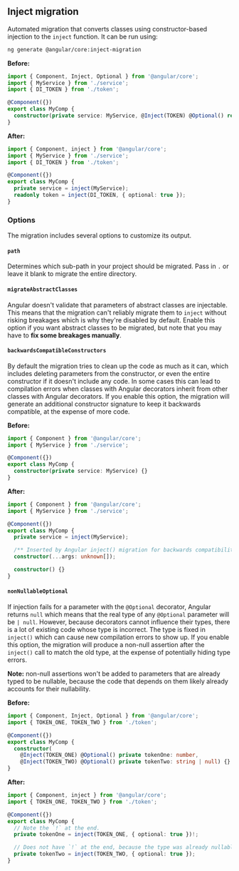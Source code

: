## Inject migration
Automated migration that converts classes using constructor-based injection to the `inject`
function. It can be run using:

```bash
ng generate @angular/core:inject-migration
```

**Before:**
```typescript
import { Component, Inject, Optional } from '@angular/core';
import { MyService } from './service';
import { DI_TOKEN } from './token';

@Component({})
export class MyComp {
  constructor(private service: MyService, @Inject(TOKEN) @Optional() readonly token: string) {}
}
```

**After:**
```typescript
import { Component, inject } from '@angular/core';
import { MyService } from './service';
import { DI_TOKEN } from './token';

@Component({})
export class MyComp {
  private service = inject(MyService);
  readonly token = inject(DI_TOKEN, { optional: true });
}
```

### Options
The migration includes several options to customize its output.

#### `path`
Determines which sub-path in your project should be migrated. Pass in `.` or leave it blank to
migrate the entire directory.

#### `migrateAbstractClasses`
Angular doesn't validate that parameters of abstract classes are injectable. This means that the
migration can't reliably migrate them to `inject` without risking breakages which is why they're
disabled by default. Enable this option if you want abstract classes to be migrated, but note
that you may have to **fix some breakages manually**.

#### `backwardsCompatibleConstructors`
By default the migration tries to clean up the code as much as it can, which includes deleting
parameters from the constructor, or even the entire constructor if it doesn't include any code.
In some cases this can lead to compilation errors when classes with Angular decorators inherit from
other classes with Angular decorators. If you enable this option, the migration will generate an
additional constructor signature to keep it backwards compatible, at the expense of more code.

**Before:**
```typescript
import { Component } from '@angular/core';
import { MyService } from './service';

@Component({})
export class MyComp {
  constructor(private service: MyService) {}
}
```

**After:**
```typescript
import { Component } from '@angular/core';
import { MyService } from './service';

@Component({})
export class MyComp {
  private service = inject(MyService);

  /** Inserted by Angular inject() migration for backwards compatibility */
  constructor(...args: unknown[]);

  constructor() {}
}
```

#### `nonNullableOptional`
If injection fails for a parameter with the `@Optional` decorator, Angular returns `null` which
means that the real type of any `@Optional` parameter will be `| null`. However, because decorators
cannot influence their types, there is a lot of existing code whose type is incorrect. The type is
fixed in `inject()` which can cause new compilation errors to show up. If you enable this option,
the migration will produce a non-null assertion after the `inject()` call to match the old type,
at the expense of potentially hiding type errors.

**Note:** non-null assertions won't be added to parameters that are already typed to be nullable,
because the code that depends on them likely already accounts for their nullability.

**Before:**
```typescript
import { Component, Inject, Optional } from '@angular/core';
import { TOKEN_ONE, TOKEN_TWO } from './token';

@Component({})
export class MyComp {
  constructor(
    @Inject(TOKEN_ONE) @Optional() private tokenOne: number,
    @Inject(TOKEN_TWO) @Optional() private tokenTwo: string | null) {}
}
```

**After:**
```typescript
import { Component, inject } from '@angular/core';
import { TOKEN_ONE, TOKEN_TWO } from './token';

@Component({})
export class MyComp {
  // Note the `!` at the end.
  private tokenOne = inject(TOKEN_ONE, { optional: true })!;

  // Does not have `!` at the end, because the type was already nullable.
  private tokenTwo = inject(TOKEN_TWO, { optional: true });
}
```
